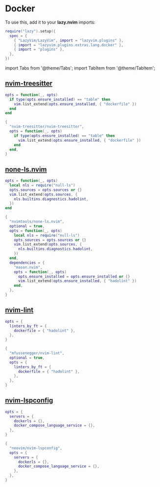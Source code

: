 # Docker

<!-- plugins:start -->

To use this, add it to your **lazy.nvim** imports:

```lua title="lua/config/lazy.lua" {4}
require("lazy").setup({
  spec = {
    { "LazyVim/LazyVim", import = "lazyvim.plugins" },
    { import = "lazyvim.plugins.extras.lang.docker" },
    { import = "plugins" },
  },
})
```

import Tabs from '@theme/Tabs';
import TabItem from '@theme/TabItem';

## [nvim-treesitter](https://github.com/nvim-treesitter/nvim-treesitter)

<Tabs>

<TabItem value="opts" label="Options">

```lua
opts = function(_, opts)
  if type(opts.ensure_installed) == "table" then
    vim.list_extend(opts.ensure_installed, { "dockerfile" })
  end
end
```

</TabItem>


<TabItem value="code" label="Full Spec">

```lua
{
  "nvim-treesitter/nvim-treesitter",
  opts = function(_, opts)
    if type(opts.ensure_installed) == "table" then
      vim.list_extend(opts.ensure_installed, { "dockerfile" })
    end
  end,
}
```

</TabItem>

</Tabs>

## [none-ls.nvim](https://github.com/nvimtools/none-ls.nvim)

<Tabs>

<TabItem value="opts" label="Options">

```lua
opts = function(_, opts)
  local nls = require("null-ls")
  opts.sources = opts.sources or {}
  vim.list_extend(opts.sources, {
    nls.builtins.diagnostics.hadolint,
  })
end
```

</TabItem>


<TabItem value="code" label="Full Spec">

```lua
{
  "nvimtools/none-ls.nvim",
  optional = true,
  opts = function(_, opts)
    local nls = require("null-ls")
    opts.sources = opts.sources or {}
    vim.list_extend(opts.sources, {
      nls.builtins.diagnostics.hadolint,
    })
  end,
  dependencies = {
    "mason.nvim",
    opts = function(_, opts)
      opts.ensure_installed = opts.ensure_installed or {}
      vim.list_extend(opts.ensure_installed, { "hadolint" })
    end,
  },
}
```

</TabItem>

</Tabs>

## [nvim-lint](https://github.com/mfussenegger/nvim-lint)

<Tabs>

<TabItem value="opts" label="Options">

```lua
opts = {
  linters_by_ft = {
    dockerfile = { "hadolint" },
  },
}
```

</TabItem>


<TabItem value="code" label="Full Spec">

```lua
{
  "mfussenegger/nvim-lint",
  optional = true,
  opts = {
    linters_by_ft = {
      dockerfile = { "hadolint" },
    },
  },
}
```

</TabItem>

</Tabs>

## [nvim-lspconfig](https://github.com/neovim/nvim-lspconfig)

<Tabs>

<TabItem value="opts" label="Options">

```lua
opts = {
  servers = {
    dockerls = {},
    docker_compose_language_service = {},
  },
}
```

</TabItem>


<TabItem value="code" label="Full Spec">

```lua
{
  "neovim/nvim-lspconfig",
  opts = {
    servers = {
      dockerls = {},
      docker_compose_language_service = {},
    },
  },
}
```

</TabItem>

</Tabs>

<!-- plugins:end -->
